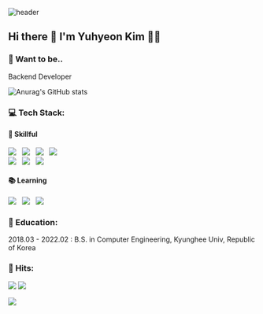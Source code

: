 ![header](https://capsule-render.vercel.app/api?type=wave&color=ADD8E6&height=350&section=header&text=☁️%20youhyeoneee%20☁️&fontSize=40)

## Hi there 👋 I'm Yuhyeon Kim 👩‍💻
### 💭 Want to be.. 
Backend Developer   

![Anurag's GitHub stats](https://github-readme-stats.vercel.app/api?username=youhyeoneee&count_private=true&show_icons=true&theme=default)

### 💻 Tech Stack:

#### 🌟 Skillful 

<img src="https://img.shields.io/badge/Python-3776AB?style=flat-square&logo=Python&logoColor=white"/>&nbsp;&nbsp;
<img src="https://img.shields.io/badge/C++-00599C?style=flat-square&logo=C++&logoColor=white"/>&nbsp;&nbsp;
<img src="https://img.shields.io/badge/c%23-%23239120.svg?style=flat-square&logo=c-sharp&logoColor=white"/>&nbsp;&nbsp;
<img src="https://img.shields.io/badge/MySQL-4479A1?style=flat-square&logo=MySQL&logoColor=white"/>&nbsp;&nbsp;
<br>
<img src="https://img.shields.io/badge/Git-F05032?style=flat-square&logo=Git&logoColor=white"/>&nbsp;&nbsp;
<img src="https://img.shields.io/badge/GitHub-181717?style=flat-square&logo=GitHub&logoColor=white"/>&nbsp;&nbsp;
<img src="https://img.shields.io/badge/unity-%23000000.svg?style=flat-square&logo=unity&logoColor=white"/>&nbsp;&nbsp;

#### 📚 Learning

<img src="https://img.shields.io/badge/Java-007396?style=flat-square&logo=Java&logoColor=white"/>&nbsp;&nbsp;
<img src="https://img.shields.io/badge/HTML5-E34F26?style=flat-square&logo=html5&logoColor=white"/>&nbsp;&nbsp;
<img src="https://img.shields.io/badge/CSS3-1572B6?style=flat-square&logo=CSS3&logoColor=white"/>&nbsp;&nbsp;
<br>

### 🏫 Education: 

2018.03 - 2022.02 : B.S. in Computer Engineering, Kyunghee Univ, Republic of Korea

### 🔫 Hits:
<a href="https://hits.seeyoufarm.com"><img src="https://hits.seeyoufarm.com/api/count/incr/badge.svg?url=https%3A%2F%2Fgithub.com%2Fyouhyeoneee%2F&count_bg=%23000000&title_bg=%23000000&icon=github.svg&icon_color=%23FFFFFF&title=GitHub&edge_flat=true"/></a>
<a href="https://hits.seeyoufarm.com"><img src="https://hits.seeyoufarm.com/api/count/incr/badge.svg?url=https%3A%2F%2Fvelog.io%2F%40youhyeoneee&count_bg=%2320C997&title_bg=%2320C997&icon=blogger.svg&icon_color=%23FFFFFF&title=Velog&edge_flat=true"/></a>

<img src="https://capsule-render.vercel.app/api?type=waving&color=auto&height=300&section=footer"/>
